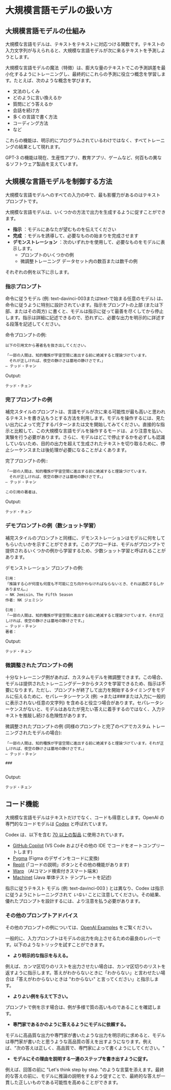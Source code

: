 # 大規模言語モデルの扱い方
## 大規模言語モデルの仕組み

大規模な言語モデルは、テキストをテキストに対応つける関数です。テキストの入力文字列が与えられると、大規模な言語モデルが次に来るテキストを予測しようとします。

大規模な言語モデルの魔法（特徴）は、膨大な量のテキストでこの予測誤差を最小化するようにトレーニングし、最終的にこれらの予測に役立つ概念を学習します。たとえば、次のような概念を学びます。

* 文法のしくみ
* どのように言い換えるか
* 質問にどう答えるか
* 会話を続け方
* 多くの言語で書く方法
* コーディング方法
* など

これらの機能は、明示的にプログラムされているわけではなく、すべてトレーニングの結果として現れます。

GPT-3 の機能は現在、生産性アプリ、教育アプリ、ゲームなど、何百もの異なるソフトウェア製品を支えています。

## 大規模な言語モデルを制御する方法

大規模な言語モデルへのすべての入力の中で、最も影響力があるのはテキスト プロンプトです。

大規模な言語モデルは、いくつかの方法で出力を生成するように促すことができます。

* **指示** ：モデルにあなたが望むものを伝えてください
* **完成** ：モデルを誘導して、必要なものの始まりを完成させます
* **デモンストレーション** ：次のいずれかを使用して、必要なものをモデルに表示します。
  * プロンプトのいくつかの例
  * 微調整トレーニング データセット内の数百または数千の例

それぞれの例を以下に示します。

### 指示プロンプト

命令に従うモデル (例: text-davinci-003またはtext-で始まる任意のモデル) は、命令に従うように特別に設計されています。指示をプロンプトの上部 (または下部、またはその両方) に書くと、モデルは指示に従って最善を尽くしてから停止します。指示は詳細に記述できるので、恐れずに、必要な出力を明示的に詳述する段落を記述してください。

命令プロンプトの例:

```text
以下の引用文から著者名を抜き出してください。

「一部の人間は、知的種族が宇宙空間に進出する前に絶滅すると理論づけています。
　それが正しければ、夜空の静けさは墓地の静けさです。」
― テッド・チャン
```

Output:

```text
テッド・チェン
```

### 完了プロンプトの例

補完スタイルのプロンプトは、言語モデルが次に来る可能性が最も高いと思われるテキストを書き込もうとする方法を利用します。モデルを操作するには、見たい出力によって完了するパターンまたは文を開始してみてください。直接的な指示と比較して、この大規模な言語モデルを操作するモードは、より注意を払い、実験を行う必要があります。さらに、モデルはどこで停止するかを必ずしも認識していないため、目的の出力を超えて生成されたテキストを切り取るために、停止シーケンスまたは後処理が必要になることがよくあります。

完了プロンプトの例::

```text
「一部の人間は、知的種族が宇宙空間に進出する前に絶滅すると理論づけています。
　それが正しければ、夜空の静けさは墓地の静けさです。」
― テッド・チャン

この引用の著者は、
```

Output:

```text
テッド・チェン
```

### デモプロンプトの例（数ショット学習）

補完スタイルのプロンプトと同様に、デモンストレーションはモデルに何をしてもらいたいかを示すことができます。このアプローチは、モデルがプロンプトで提供されるいくつかの例から学習するため、少数ショット学習と呼ばれることがあります。

デモンストレーション プロンプトの例:

```text
引用：
「推論する心が何度も何度も不可能に立ち向かわなければならないとき、それは適応するしかありません。」
― NK Jemisin、The Fifth Season
作者: NK ジェミシン

引用：
「一部の人間は、知的種族が宇宙空間に進出する前に絶滅すると理論づけています。それが正しければ、夜空の静けさは墓地の静けさです。」
― テッド・チャン
著者：
```

Output:

```text
テッド・チェン
```

### 微調整されたプロンプトの例

十分なトレーニング例があれば、カスタムモデルを微調整できます。この場合、モデルは提供されたトレーニングデータからタスクを学習できるため、指示は不要になります。ただし、プロンプトが終了して出力を開始するタイミングをモデルに伝えるために、セパレータシーケンス (例: ->または###または入力に一般的に表示されない任意の文字列) を含めると役立つ場合があります。セパレータシーケンスがないと、モデルはあなたが見たい答えに着手するのではなく、入力テキストを推敲し続ける危険性があります。

微調整されたプロンプトの例 (同様のプロンプトと完了のペアでカスタム トレーニングされたモデルの場合):

```text
「一部の人間は、知的種族が宇宙空間に進出する前に絶滅すると理論づけています。それが正しければ、夜空の静けさは墓地の静けさです。」
― テッド・チャン

###


```

Output:

```text
テッド・チェン
```

## コード機能

大規模な言語モデルはテキストだけでなく、コードも得意とします。OpenAI の専門的なコードモデルは [Codex] と呼ばれています。

Codex は、以下を含む [70 以上の製品][Codex Apps Blog Post] に使用されています。

* [GitHub Copilot] (VS Code およびその他の IDE でコードをオートコンプリートします)
* [Pygma](https://pygma.app/) (Figma のデザインをコードに変換)
* [Replit](https://replit.com/) (「コードの説明」ボタンとその他の機能があります)
* [Warp](https://www.warp.dev/) （AIコマンド検索付きスマート端末）
* [Machinet](https://machinet.net/) (Java 単体テスト テンプレートを記述)

指示に従うテキスト モデル (例: text-davinci-003 ) とは異なり、Codex は指示に従うようにトレーニングされて *いない* ことに注意してください。その結果、優れたプロンプトを設計するには、より注意を払う必要があります。

### その他のプロンプトアドバイス

その他のプロンプトの例については、[OpenAI Examples] をご覧ください。

一般的に、入力プロンプトはモデルの出力を向上させるための最良のレバーです。以下のようなトリックを試すことができます。

* **より明示的な指示を与える。** 

例えば、カンマ区切りのリストを出力させたい場合は、カンマ区切りのリストを返すように指示します。答えがわからないときに「わからない」と言わせたい場合は「答えがわからないときは "わからない" と言ってください」と指示します。
* **よりよい例を与えて下さい。** 

プロンプトで例を示す場合は、例が多様で質の高いものであることを確認します。
* **専門家であるかのように答えるようにモデルに依頼する。** 

モデルに高品質な出力や専門家が書いたような出力を明示的に求めると、モデルは専門家が書いたと思うような高品質の答えを出すようになります。例えば、"次の答えは正しく、高品質で、専門家によって書くようにしてください。"
* **モデルにその理由を説明する一連のステップを書き出すように促す。** 

例えば、回答の前に "Let's think step by step. "のような言葉を添えます。最終的な答えの前に、モデルに推論の説明をするよう促すことで、最終的な答えが一貫した正しいものである可能性を高めることができます。

<!--
# How to work with large language models

## How large language models work

[Large language models][Large language models Blog Post] are functions that map text to text. Given an input string of text, a large language model predicts the text that should come next.

The magic of large language models is that by being trained to minimize this prediction error over vast quantities of text, the models end up learning concepts useful for these predictions. For example, they learn:

* how to spell
* how grammar works
* how to paraphrase
* how to answer questions
* how to hold a conversation
* how to write in many languages
* how to code
* etc.

None of these capabilities are explicitly programmed in—they all emerge as a result of training.

GPT-3 powers [hundreds of software products][GPT3 Apps Blog Post], including productivity apps, education apps, games, and more.

## How to control a large language model

Of all the inputs to a large language model, by far the most influential is the text prompt.

Large language models can be prompted to produce output in a few ways:

* **Instruction**: Tell the model what you want
* **Completion**: Induce the model to complete the beginning of what you want
* **Demonstration**: Show the model what you want, with either:
  * A few examples in the prompt
  * Many hundreds or thousands of examples in a fine-tuning training dataset

An example of each is shown below.

### Instruction prompts

Instruction-following models (e.g., `text-davinci-003` or any model beginning with `text-`) are specially designed to follow instructions. Write your instruction at the top of the prompt (or at the bottom, or both), and the model will do its best to follow the instruction and then stop. Instructions can be detailed, so don't be afraid to write a paragraph explicitly detailing the output you want.

Example instruction prompt:

```text
Extract the name of the author from the quotation below.

“Some humans theorize that intelligent species go extinct before they can expand into outer space. If they're correct, then the hush of the night sky is the silence of the graveyard.”
― Ted Chiang, Exhalation
```

Output:

```text
Ted Chiang
```

### Completion prompt example

Completion-style prompts take advantage of how large language models try to write text they think is mostly likely to come next. To steer the model, try beginning a pattern or sentence that will be completed by the output you want to see. Relative to direct instructions, this mode of steering large language models can take more care and experimentation. In addition, the models won't necessarily know where to stop, so you will often need stop sequences or post-processing to cut off text generated beyond the desired output.

Example completion prompt:

```text
“Some humans theorize that intelligent species go extinct before they can expand into outer space. If they're correct, then the hush of the night sky is the silence of the graveyard.”
― Ted Chiang, Exhalation

The author of this quote is
```

Output:

```text
 Ted Chiang
```

### Demonstration prompt example (few-shot learning)

Similar to completion-style prompts, demonstrations can show the model what you want it to do. This approach is sometimes called few-shot learning, as the model learns from a few examples provided in the prompt.

Example demonstration prompt:

```text
Quote:
“When the reasoning mind is forced to confront the impossible again and again, it has no choice but to adapt.”
― N.K. Jemisin, The Fifth Season
Author: N.K. Jemisin

Quote:
“Some humans theorize that intelligent species go extinct before they can expand into outer space. If they're correct, then the hush of the night sky is the silence of the graveyard.”
― Ted Chiang, Exhalation
Author:
```

Output:

```text
 Ted Chiang
```

### Fine-tuned prompt example

With enough training examples, you can [fine-tune][Fine Tuning Docs] a custom model. In this case, instructions become unnecessary, as the model can learn the task from the training data provided. However, it can be helpful to include separator sequences (e.g., `->` or `###` or any string that doesn't commonly appear in your inputs) to tell the model when the prompt has ended and the output should begin. Without separator sequences, there is a risk that the model continues elaborating on the input text rather than starting on the answer you want to see.

Example fine-tuned prompt (for a model that has been custom trained on similar prompt-completion pairs):

```text
“Some humans theorize that intelligent species go extinct before they can expand into outer space. If they're correct, then the hush of the night sky is the silence of the graveyard.”
― Ted Chiang, Exhalation

###


```

Output:

```text
 Ted Chiang
```

## Code Capabilities

Large language models aren't only great at text - they can be great at code too. OpenAI's specialized code model is called [Codex].

Codex powers [more than 70 products][Codex Apps Blog Post], including:

* [GitHub Copilot] (autocompletes code in VS Code and other IDEs)
* [Pygma](https://pygma.app/) (turns Figma designs into code)
* [Replit](https://replit.com/) (has an 'Explain code' button and other features)
* [Warp](https://www.warp.dev/) (a smart terminal with AI command search)
* [Machinet](https://machinet.net/) (writes Java unit test templates)

Note that unlike instruction-following text models (e.g., `text-davinci-002`), Codex is *not* trained to follow instructions. As a result, designing good prompts can take more care.

### More prompt advice

For more prompt examples, visit [OpenAI Examples][OpenAI Examples].

In general, the input prompt is the best lever for improving model outputs. You can try tricks like:

* **Give more explicit instructions.** E.g., if you want the output to be a comma separated list, ask it to return a comma separated list. If you want it to say "I don't know" when the it doesn't know the answer, tell it 'Say "I don't know" if you do not know the answer.'
* **Supply better examples.** If you're demonstrating examples in your prompt, make sure that your examples are diverse and high quality.
* **Ask the model to answer as if it was an expert.** Explicitly asking the model to produce high quality output or output as if it was written by an expert can induce the model to give higher quality answers that it thinks an expert would write. E.g., "The following answer is correct, high-quality, and written by an expert."
* **Prompt the model to write down the series of steps explaining its reasoning.** E.g., prepend your answer with something like "[Let's think step by step](https://arxiv.org/pdf/2205.11916v1.pdf)." Prompting the model to give an explanation of its reasoning before its final answer can increase the likelihood that its final answer is consistent and correct.
-->


[Fine Tuning Docs]: https://beta.openai.com/docs/guides/fine-tuning
[Codex Apps Blog Post]: https://openai.com/blog/codex-apps/
[Large language models Blog Post]: https://openai.com/blog/better-language-models/
[GitHub Copilot]: https://copilot.github.com/
[Codex]: https://openai.com/blog/openai-codex/
[GPT3 Apps Blog Post]: https://openai.com/blog/gpt-3-apps/
[OpenAI Examples]: https://beta.openai.com/examples
